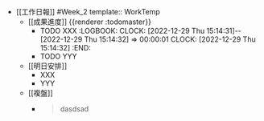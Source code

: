 - [[工作日報]] #Week_2
  template:: WorkTemp
	- [[成果進度]] {{renderer :todomaster}}
		- TODO XXX
		  :LOGBOOK:
		  CLOCK: [2022-12-29 Thu 15:14:31]--[2022-12-29 Thu 15:14:32] =>  00:00:01
		  CLOCK: [2022-12-29 Thu 15:14:32]
		  :END:
		- TODO  YYY
	- [[明日安排]]
		- XXX
		- YYY
	- [[複盤]]
		- > dasdsad